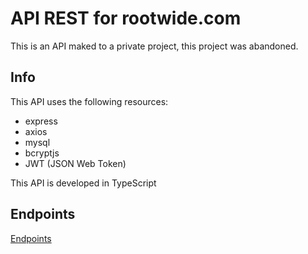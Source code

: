 # API REST for rootwide.com

This is an API maked to a private project, this project was abandoned.

## Info
This API uses the following resources:
- express
- axios
- mysql
- bcryptjs
- JWT (JSON Web Token)

This API is developed in TypeScript 

## Endpoints

[Endpoints](https://github.com/GalassoX/rootwide-apirest/blob/master/src/routes/endpoints.md)